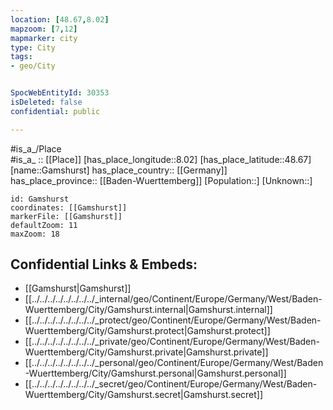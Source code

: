 ```yaml
---
location: [48.67,8.02] 
mapzoom: [7,12] 
mapmarker: city 
type: City
tags:
- geo/City


SpocWebEntityId: 30353
isDeleted: false
confidential: public

---
```

#is_a_/Place  
#is_a_ :: [[Place]] 
[has_place_longitude::8.02] 
[has_place_latitude::48.67] 
[name::Gamshurst] 
has_place_country:: [[Germany]]  
has_place_province:: [[Baden-Wuerttemberg]] 
[Population::] 
[Unknown::] 


```leaflet
id: Gamshurst
coordinates: [[Gamshurst]] 
markerFile: [[Gamshurst]] 
defaultZoom: 11 
maxZoom: 18
```


## Confidential Links & Embeds: 
- [[Gamshurst|Gamshurst]]  
- [[../../../../../../../../_internal/geo/Continent/Europe/Germany/West/Baden-Wuerttemberg/City/Gamshurst.internal|Gamshurst.internal]] 
- [[../../../../../../../../_protect/geo/Continent/Europe/Germany/West/Baden-Wuerttemberg/City/Gamshurst.protect|Gamshurst.protect]] 
- [[../../../../../../../../_private/geo/Continent/Europe/Germany/West/Baden-Wuerttemberg/City/Gamshurst.private|Gamshurst.private]] 
- [[../../../../../../../../_personal/geo/Continent/Europe/Germany/West/Baden-Wuerttemberg/City/Gamshurst.personal|Gamshurst.personal]] 
- [[../../../../../../../../_secret/geo/Continent/Europe/Germany/West/Baden-Wuerttemberg/City/Gamshurst.secret|Gamshurst.secret]] 
